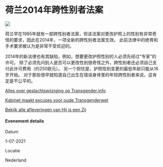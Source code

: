 # 荷兰2014年跨性别者法案

![](https://www.gsanetwerk.nl/wp-content/uploads/2018/09/Transgnderwet.jpg)

荷兰早在1985年就有一部跨性别者法案，但该法案对更改护照上的性别有非常奇怪的要求，因此在2014年，一项全新的跨性别者法案生效。 此前法律中的绝育和手术要求被认为是非常不受欢迎的。

2014年的新法律也有其缺陷，例如，想要更改护照性别的人必须先经过“专家”的许可。 除了必须先问别人是否可以更改性别很奇怪之外，跨性别者还必须自己支付此许可费用（约250欧元）。 另一个担忧是，护照性别变更的最低年龄只能从16岁开始。 对于那些很早就知道自己出生在错误身体里的年轻跨性别者来说，这肯定是不公平的。

[Alles over geslachtswijziging op Transgender.info](https://www.transgenderinfo.nl/wijzigen-van-geslacht/)

[Kabinet maakt excuses voor oude Transgenderwet](https://www.transvisie.nl/kabinet-maakt-excuses-voor-oude-transgenderwet/)

[Bekijk alle afleveringen van Hij is een Zij](https://www.npostart.nl/hij-is-een-zij/KN_1676940)

#### Evenement details

Datum

1-07-2021

Locatie

Nederland
